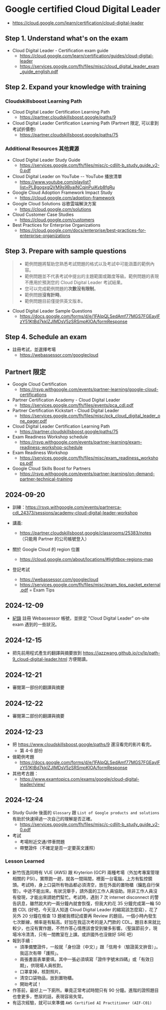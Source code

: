 # Google certified Cloud Digital Leader

- https://cloud.google.com/learn/certification/cloud-digital-leader

## Step 1. Understand what's on the exam

- Cloud Digital Leader - Certification exam guide
  - https://cloud.google.com/learn/certification/guides/cloud-digital-leader
  - https://services.google.com/fh/files/misc/cloud_digital_leader_exam_guide_english.pdf

## Step 2. Expand your knowledge with training

### Cloudskillsboost Learning Path

- Cloud Digital Leader Certification Learning Path
  - https://partner.cloudskillsboost.google/paths/9
- Cloud Digital Leader Certification Learning Path (Partnert 限定, 可以拿到考試折價卷)
  - https://partner.cloudskillsboost.google/paths/75

### Additional Resources  其他資源

- Cloud Digital Leader Study Guide
  - https://services.google.com/fh/files/misc/c-cdlilt-b_study_guide_v2-0.pdf
- Cloud Digital Leader on YouTube -- YouTube 播放清單
  - https://www.youtube.com/playlist?list=PLBgogxgQVM9s9ByaiNCqjnPuiKvb8fgRu
- Google Cloud Adoption Framework Impact Study
  - https://cloud.google.com/adoption-framework
- Google Cloud Solutions  谷歌雲端解決方案
  - https://cloud.google.com/solutions
- Cloud Customer Case Studies
  - https://cloud.google.com/customers
- Best Practices for Enterprise Organizations
  - https://cloud.google.com/docs/enterprise/best-practices-for-enterprise-organizations

## Step 3. Prepare with sample questions

> * 範例問題將幫助您熟悉考試問題的格式以及考試中可能涵蓋的範例內容。
> * 範例問題並不代表考試中提出的主題範圍或難度等級。範例問題的表現不應用於預測您的 Cloud Digital Leader 考試結果。
> * 您可以完成範例問題的**次數沒有限制**。
> * 範例問題**沒有計時**。
> * 範例問題目前僅提供英文版本。

- Cloud Digital Leader Sample Questions
  - https://docs.google.com/forms/d/e/1FAIpQLSedAmf77MGS7FGEaylFzY51KtBd7kkIZJIMDsV5zSRSmpKIOA/formResponse

## Step 4. Schedule an exam

- 註冊考試，並選擇考場
  - https://webassessor.com/googlecloud

## Partnert 限定

- Google Cloud Certification 
  - https://rsvp.withgoogle.com/events/partner-learning/google-cloud-certifications
- Partner Certification Academy - Cloud Digital Leader
  - https://services.google.com/fh/files/events/pca_cdl.pdf
- Partner Certification Kickstart - Cloud Digital Leader
  - https://services.google.com/fh/files/misc/pck_cloud_digital_leader_one_pager.pdf
- Cloud Digital Leader Certification Learning Path
  - https://partner.cloudskillsboost.google/paths/75
- Exam Readiness Workshop schedule
  - https://rsvp.withgoogle.com/events/partner-learning/exam-readiness-workshop-schedule
- Exam Readiness Workshop
  - https://services.google.com/fh/files/misc/exam_readiness_workshops.pdf
- Google Cloud Skills Boost for Partners
  - https://rsvp.withgoogle.com/events/partner-learning/on-demand-partner-technical-training

## 2024-09-20

- 訓練：https://rsvp.withgoogle.com/events/partnerca-cdl_24373/sessions/academy-cloud-digital-leader-workshop
- 講義: 
  - https://partner.cloudskillsboost.google/classrooms/25383/notes （只能用 Partner 的公司帳號登入）

- 關於 Google Cloud 的 region 位置
  - https://cloud.google.com/about/locations/#lightbox-regions-map

- 登記考試
  - https://webassessor.com/googlecloud
  - https://services.google.com/fh/files/misc/exam_tips_packet_external.pdf = Exam Tips

## 2024-12-09

- [紀錄](exam-essentials.md) 註冊 Webassessor 帳號，並排定 "Cloud Digital Leader" on-site exam 遇到的一些狀況。

## 2024-12-15

- 把先前用程式產生的翻譯與摘要放到 https://jazzwang.github.io/cv/lp/path-9_cloud-digital-leader.html 方便閱讀。

## 2024-12-21

- 審閱第一部份的翻譯與摘要

## 2024-12-22

- 審閱第二部份的翻譯與摘要

## 2024-12-23

- 把 https://www.cloudskillsboost.google/paths/9 還沒看完的影片看完。
  - 第 4-6 部份
- 做範例考題
  - https://docs.google.com/forms/d/e/1FAIpQLSedAmf77MGS7FGEaylFzY51KtBd7kkIZJIMDsV5zSRSmpKIOA/formResponse
- 其他考古題：
  - https://www.examtopics.com/exams/google/cloud-digital-leader/view/

## 2024-12-24

- Study Guide 後面的 `Glossary` 跟 `List of Google products and solutions` 有助於快速掃過一次自己的理解是否正確。
  - https://services.google.com/fh/files/misc/c-cdlilt-b_study_guide_v2-0.pdf
- 考試
  - 考場附近交通/停車問題
  - 帶雙證件（不確定是否一定要英文護照）

### Lesson Learned

- 新竹恆逸同時有 VUE (AWS) 跟 Kryterion (GCP) 兩種考場（外加考專案管理相關的 PSI）。實際跑一趟，就各一間隔間，裡面一台電腦，上方有監控鏡頭。考試時，身上口袋所有物品都必須清空，放在外面的置物櫃（鑰匙自行保管）。中途不能出來。有狀況舉手，請外面的工作人員協助。除非工作人員沒有發現，才能出來請她們幫忙。考試時，遇到 7 次 internet disconnect 的警告訊息，雖然說大約一兩分鐘內就會恢復，但我大約花 35 分鐘完成第一輪 50 題 CDL (好吧，今天沒人知道 Cloud Digital Leader 的縮寫該怎麼寫），花了另外 20 分鐘在檢查 13 題被我標記成要再 Review 的題目。一個小時內發生七次斷線，頻率是有點高。好加在我這次考的是入門款的 CDL。題目本來就比較少，也沒有實作題，不然作答心情應該會受到蠻多影響。（聖誕節前夕，現場冷冷清清，只有一間教室在上課。或許國外也沒做好 SRE 吧）
- 報到手續：
  - 須準備雙證件，一般就「身份證（中文）」跟「信用卡（驗證英文拚音）」。我這次有帶「護照」。
  - 兩張書面表單要填。其中一張必須填寫「證件字號末四碼」或「有效日期」，供現場人員核對。
  - 口罩拿掉，核對照片。
  - 清空口袋物品，放到置物櫃。
  - 開始考試！
- 作答前，最好上一下廁所。畢竟正常考試時間只有 90 分鐘。進階的證照題目也會更多，憋尿的話，表現容易失常。
- 有這次經驗，就可以來準備 `AWS Certified AI Practitioner (AIF-C01)`